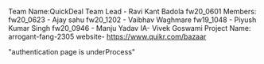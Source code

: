 

Team Name:QuickDeal
Team Lead - Ravi Kant Badola fw20_0601
Members:
fw20_0623 - Ajay sahu
fw20_1202 - Vaibhav Waghmare
fw19_1048 - Piyush Kumar Singh
fw20_0946 - Manju Yadav
IA-	Vivek Goswami
Project Name: arrogant-fang-2305 website- https://www.quikr.com/bazaar


"authentication page is underProcess"